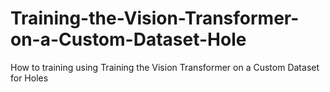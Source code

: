 
# Training-the-Vision-Transformer-on-a-Custom-Dataset-Hole
How to training using Training the Vision Transformer on a Custom Dataset for Holes
